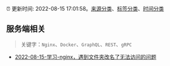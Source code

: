 :alarm_clock: 更新时间: 2022-08-15 17:01:58。[来源分类](../README.md)、[标签分类](../TAGS.md)、[时间分类](../TIMELINE.md)

## 服务端相关


> 关键字：`Nginx`、`Docker`、`GraphQL`、`REST`、`gRPC`



- [2022-08-15-学习-nginx，遇到文件夹改名了无法访问的问题](https://www.v2ex.com/t/873052) 